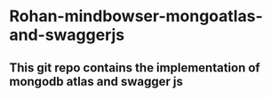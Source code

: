 # Rohan-mindbowser-mongoatlas-and-swaggerjs

## This git repo contains the implementation of mongodb atlas and swagger js
